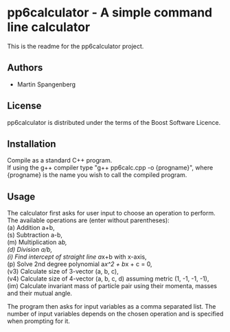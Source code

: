 pp6calculator - A simple command line calculator
================================================
This is the readme for the pp6calculator project.

Authors
-------
- Martin Spangenberg

License
-------
pp6calculator is distributed under the terms of the Boost Software Licence.

Installation
------------
Compile as a standard C++ program.  
If using the g++ compiler type "g++ pp6calc.cpp -o {progname}", where {progname} is the name you wish to call the compiled program.

Usage
-----
The calculator first asks for user input to choose an operation to perform. The available operations are (enter without parentheses):  
(a)  Addition a+b,  
(s)  Subtraction a-b,  
(m)  Multiplication a*b,  
(d)  Division a/b,  
(i)  Find intercept of straight line a*x+b with x-axis,  
(p)  Solve 2nd degree polynomial a*x^2 + b*x + c = 0,  
(v3) Calculate size of 3-vector (a, b, c),  
(v4) Calculate size of 4-vector (a, b, c, d) assuming metric (1, -1, -1, -1),  
(im) Calculate invariant mass of particle pair using their momenta, masses and their mutual angle.  

The program then asks for input variables as a comma separated list. The number of input variables depends on the chosen operation and is specified when prompting for it.